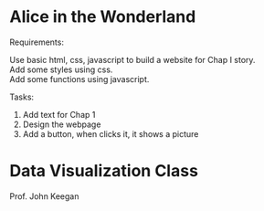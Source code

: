 # Alice in the Wonderland

Requirements:

Use basic html, css, javascript to build a website for Chap I story. <br>
Add some styles using css. <br>
Add some functions using javascript.

Tasks:

1. Add text for Chap 1
2. Design the webpage
3. Add a button, when clicks it, it shows a picture

# Data Visualization Class

Prof. John Keegan
